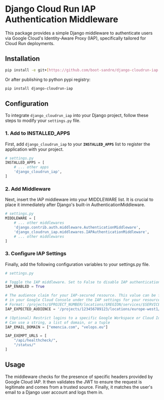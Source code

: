 # Django Cloud Run IAP Authentication Middleware

This package provides a simple Django middleware to authenticate users via
Google Cloud's Identity-Aware Proxy (IAP), specifically tailored for
Cloud Run deployments.

## Installation

```bash
pip install -e git+[https://github.com/boot-sandre/django-cloudrun-iap.git](https://github.com/boot-sandre/django-cloudrun-iap.git#egg=django-cloudrun-iap)
```

Or after publishing to python pypi registry:

```bash
pip install django-cloudrun-iap
```

## Configuration

To integrate `django_cloudrun_iap` into your Django project, follow these steps to modify your `settings.py` file.

### 1. Add to INSTALLED_APPS

First, add `django_cloudrun_iap` to your **`INSTALLED_APPS`** list to register the application with your project.

```python
# settings.py
INSTALLED_APPS = [
    # ... other apps
    'django_cloudrun_iap',
]
```

### 2. Add Middleware

Next, insert the IAP middleware into your MIDDLEWARE list. It is crucial to place it immediately after Django's built-in AuthenticationMiddleware.

```python
# settings.py
MIDDLEWARE = [
    # ... other middlewares
    'django.contrib.auth.middleware.AuthenticationMiddleware',
    'django_cloudrun_iap.middlewares.IAPAuthenticationMiddleware',
    # ... other middlewares
]
```

### 3. Configure IAP Settings

Finally, add the following configuration variables to your settings.py file.

```python
# settings.py

# Toggle the IAP middleware. Set to False to disable IAP authentication.
IAP_ENABLED = True

# The audience claim for your IAP-secured resource. This value can be found
# in your Google Cloud Console under the IAP settings for your resource.
# Format: /projects/$PROJECT_NUMBER/locations/$REGION/services/$SERVICE
IAP_EXPECTED_AUDIENCE = '/projects/123456789123/locations/europe-west1/services/myawesomedjango'

# (Optional) Restrict logins to a specific Google Workspace or Cloud Identity domain.
# Can use a string, a list of domain, or a tuple
IAP_EMAIL_DOMAIN = ["emencia.com", "velops.eu"]

IAP_EXEMPT_URLS = [
    "/api/healthcheck/",
    "/status/"
]
```

## Usage

The middleware checks for the presence of specific headers provided by
Google Cloud IAP. It then validates the JWT to ensure the request is legitimate
and comes from a trusted source. Finally, it matches the user's email to a
Django user account and logs them in.

